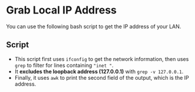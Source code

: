 # Grab Local IP Address

You can use the following bash script to get the IP address of your LAN.

## Script

- This script first uses `ifconfig` to get the network information, then uses `grep` to filter for lines containing `"inet "`.
- It **excludes the loopback address (127.0.0.1)** with `grep -v 127.0.0.1`.
- Finally, it uses `awk` to print the second field of the output, which is the IP address.
